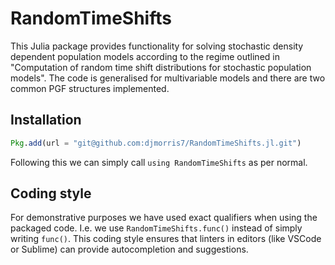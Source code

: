 # RandomTimeShifts

This Julia package provides functionality for solving stochastic density dependent population models according to the regime outlined in "Computation of random time shift distributions for stochastic population models". The code is generalised for multivariable models and there are two common PGF structures implemented.

## Installation

```julia
Pkg.add(url = "git@github.com:djmorris7/RandomTimeShifts.jl.git")
```

Following this we can simply call `using RandomTimeShifts` as per normal.

## Coding style

For demonstrative purposes we have used exact qualifiers when using the packaged code. I.e. we use `RandomTimeShifts.func()` instead of simply writing `func()`. This coding style ensures that linters in editors (like VSCode or Sublime) can provide autocompletion and suggestions.
